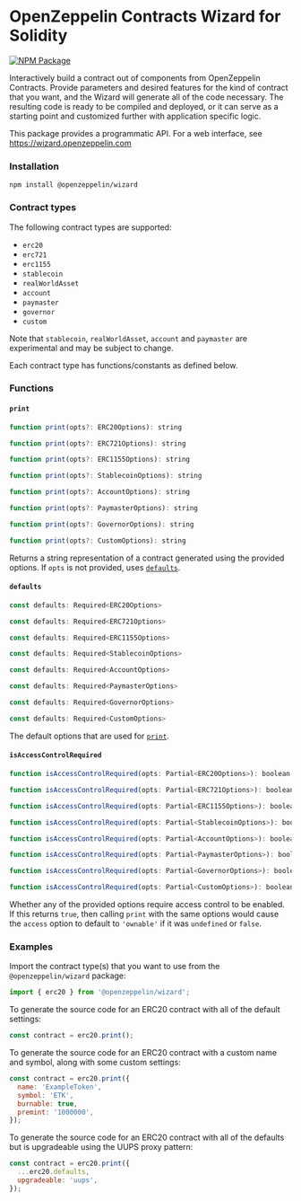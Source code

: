 # OpenZeppelin Contracts Wizard for Solidity

[![NPM Package](https://img.shields.io/npm/v/@openzeppelin/wizard?color=%234e5de4)](https://www.npmjs.com/package/@openzeppelin/wizard)

Interactively build a contract out of components from OpenZeppelin Contracts. Provide parameters and desired features for the kind of contract that you want, and the Wizard will generate all of the code necessary. The resulting code is ready to be compiled and deployed, or it can serve as a starting point and customized further with application specific logic.

This package provides a programmatic API. For a web interface, see https://wizard.openzeppelin.com

### Installation

`npm install @openzeppelin/wizard`

### Contract types

The following contract types are supported:
- `erc20`
- `erc721`
- `erc1155`
- `stablecoin`
- `realWorldAsset`
- `account`
- `paymaster`
- `governor`
- `custom`

Note that `stablecoin`, `realWorldAsset`, `account` and `paymaster` are experimental and may be subject to change.

Each contract type has functions/constants as defined below.

### Functions

#### `print`
```js
function print(opts?: ERC20Options): string
```
```js
function print(opts?: ERC721Options): string
```
```js
function print(opts?: ERC1155Options): string
```
```js
function print(opts?: StablecoinOptions): string
```
```js
function print(opts?: AccountOptions): string
```
```js
function print(opts?: PaymasterOptions): string
```
```js
function print(opts?: GovernorOptions): string
```
```js
function print(opts?: CustomOptions): string
```
Returns a string representation of a contract generated using the provided options. If `opts` is not provided, uses [`defaults`](#defaults).

#### `defaults`
```js
const defaults: Required<ERC20Options>
```
```js
const defaults: Required<ERC721Options>
```
```js
const defaults: Required<ERC1155Options>
```
```js
const defaults: Required<StablecoinOptions>
```
```js
const defaults: Required<AccountOptions>
```
```js
const defaults: Required<PaymasterOptions>
```
```js
const defaults: Required<GovernorOptions>
```
```js
const defaults: Required<CustomOptions>
```
The default options that are used for [`print`](#print).

#### `isAccessControlRequired`
```js
function isAccessControlRequired(opts: Partial<ERC20Options>): boolean
```
```js
function isAccessControlRequired(opts: Partial<ERC721Options>): boolean
```
```js
function isAccessControlRequired(opts: Partial<ERC1155Options>): boolean
```
```js
function isAccessControlRequired(opts: Partial<StablecoinOptions>): boolean
```
```js
function isAccessControlRequired(opts: Partial<AccountOptions>): boolean
```
```js
function isAccessControlRequired(opts: Partial<PaymasterOptions>): boolean
```
```js
function isAccessControlRequired(opts: Partial<GovernorOptions>): boolean
```
```js
function isAccessControlRequired(opts: Partial<CustomOptions>): boolean
```
Whether any of the provided options require access control to be enabled. If this returns `true`, then calling `print` with the same options would cause the `access` option to default to `'ownable'` if it was `undefined` or `false`. 

### Examples

Import the contract type(s) that you want to use from the `@openzeppelin/wizard` package:

```js
import { erc20 } from '@openzeppelin/wizard';
```

To generate the source code for an ERC20 contract with all of the default settings:
```js
const contract = erc20.print();
```

To generate the source code for an ERC20 contract with a custom name and symbol, along with some custom settings:
```js
const contract = erc20.print({
  name: 'ExampleToken',
  symbol: 'ETK',
  burnable: true,
  premint: '1000000',
});
```

To generate the source code for an ERC20 contract with all of the defaults but is upgradeable using the UUPS proxy pattern:
```js
const contract = erc20.print({
  ...erc20.defaults,
  upgradeable: 'uups',
});
```
